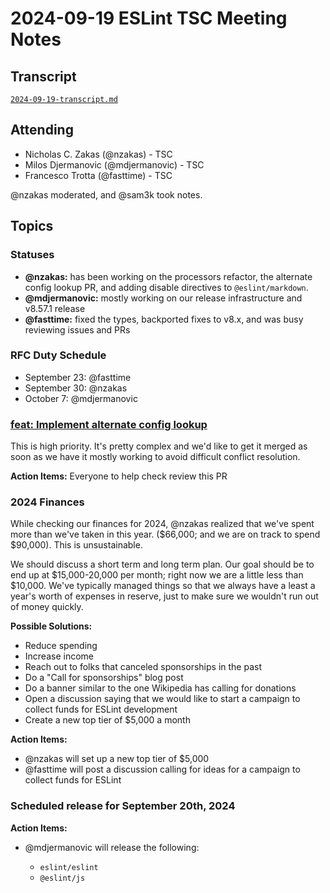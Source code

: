 # 2024-09-19 ESLint TSC Meeting Notes

## Transcript

[`2024-09-19-transcript.md`](2024-09-19-transcript.md)

## Attending

- Nicholas C. Zakas (@nzakas) - TSC
- Milos Djermanovic (@mdjermanovic) - TSC
- Francesco Trotta (@fasttime) - TSC

@nzakas moderated, and @sam3k took notes.

## Topics

### Statuses

* **@nzakas:** has been working on the processors refactor, the alternate config lookup PR, and adding disable directives to `@eslint/markdown`.
* **@mdjermanovic:** mostly working on our release infrastructure and v8.57.1 release
* **@fasttime:** fixed the types, backported fixes to v8.x, and was busy reviewing issues and PRs

### RFC Duty Schedule

* September 23: @fasttime
* September 30: @nzakas
* October 7: @mdjermanovic

### [feat: Implement alternate config lookup](https://github.com/eslint/eslint/pull/18742)

This is high priority. It's pretty complex and we'd like to get it merged as soon as we have it mostly working to avoid difficult conflict resolution. 

**Action Items:**  Everyone to help check review this PR

### 2024 Finances

While checking our finances for 2024, @nzakas realized that we've spent more than we've taken in this year. ($66,000; and we are on track to spend $90,000). This is unsustainable. 

We should discuss a short term and long term plan. Our goal should be to end up at $15,000-20,000 per month; right now we are a little less than $10,000. We've typically managed things so that we always have a least a year's worth of expenses in reserve, just to make sure we wouldn't run out of money quickly.

**Possible Solutions:**
* Reduce spending
* Increase income
* Reach out to folks that canceled sponsorships in the past
* Do a "Call for sponsorships" blog post
* Do a banner similar to the one Wikipedia has calling for donations
* Open a discussion saying that we would like to start a campaign to collect funds for ESLint development
* Create a new top tier of $5,000 a month

**Action Items:**  

* @nzakas will set up a new top tier of $5,000
* @fasttime will post a discussion calling for ideas for a campaign to collect funds for ESLint

### Scheduled release for September 20th, 2024

**Action Items:**

- @mdjermanovic will release the following:

  - `eslint/eslint`
  - `@eslint/js`